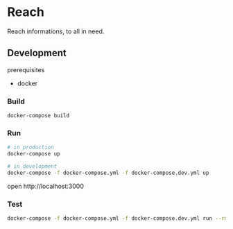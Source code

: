 Reach
=====

Reach informations, to all in need.

## Development

prerequisites
- docker

### Build

```
docker-compose build
```

### Run

```sh
# in production
docker-compose up

# in development
docker-compose -f docker-compose.yml -f docker-compose.dev.yml up
```

open http://localhost:3000

### Test

```sh
docker-compose -f docker-compose.yml -f docker-compose.dev.yml run --rm web yarn test
```
